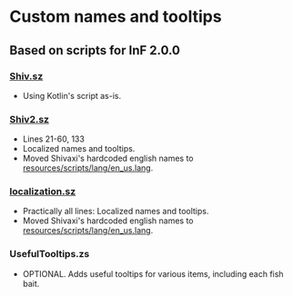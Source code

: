 # Custom names and tooltips
## Based on scripts for InF 2.0.0
### [Shiv.sz](https://github.com/KameiB/RLCraft_Translations/blob/main/scripts/Shiv.zs)
- Using Kotlin's script as-is. 

### [Shiv2.sz](https://github.com/KameiB/RLCraft_Translations/blob/main/scripts/Shiv2.zs)
- Lines 21-60, 133
- Localized names and tooltips.  
- Moved Shivaxi's hardcoded english names to [resources/scripts/lang/en_us.lang](https://github.com/KameiB/RLCraft_Translations/tree/main/resources/scripts/lang).

### [localization.sz](https://github.com/KameiB/RLCraft_Translations/blob/main/scripts/Shiv2.zs)
- Practically all lines: Localized names and tooltips.  
- Moved Shivaxi's hardcoded english names to [resources/scripts/lang/en_us.lang](https://github.com/KameiB/RLCraft_Translations/tree/main/resources/scripts/lang). 

### UsefulTooltips.zs
- OPTIONAL. Adds useful tooltips for various items, including each fish bait.
